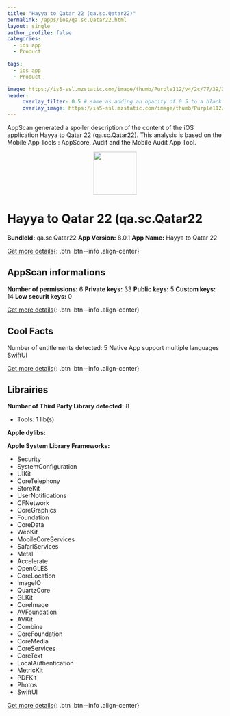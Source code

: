 ```yaml
---
title: "Hayya to Qatar 22 (qa.sc.Qatar22)"
permalink: /apps/ios/qa.sc.Qatar22.html
layout: single
author_profile: false
categories: 
  - ios app 
  - Product 

tags: 
  - ios app 
  - Product 

image: https://is5-ssl.mzstatic.com/image/thumb/Purple112/v4/2c/77/39/2c7739eb-77b7-98c4-80ea-cae2321d7fb5/AppIcon-0-1x_U007emarketing-0-10-0-0-85-220-0.png/512x512bb.jpg
header: 
     overlay_filter: 0.5 # same as adding an opacity of 0.5 to a black background
     overlay_image: https://is5-ssl.mzstatic.com/image/thumb/Purple112/v4/2c/77/39/2c7739eb-77b7-98c4-80ea-cae2321d7fb5/AppIcon-0-1x_U007emarketing-0-10-0-0-85-220-0.png/512x512bb.jpg
---
```

AppScan generated a spoiler description of the content of the iOS application Hayya to Qatar 22 (qa.sc.Qatar22). This analysis is based on the Mobile App Tools : AppScore, Audit and the Mobile Audit App Tool.

  
  
<div style="text-align: center;"><img src="https://is5-ssl.mzstatic.com/image/thumb/Purple112/v4/2c/77/39/2c7739eb-77b7-98c4-80ea-cae2321d7fb5/AppIcon-0-1x_U007emarketing-0-10-0-0-85-220-0.png/512x512bb.jpg" width="100" height="100"></div>  
  
# Hayya to Qatar 22 (qa.sc.Qatar22

**BundleId:** qa.sc.Qatar22
**App Version:** 8.0.1
**App Name:** Hayya to Qatar 22


[Get more details](/pricing.html){: .btn .btn--info .align-center}  
  
## AppScan informations 

**Number of permissions:** 6
**Private keys:** 33
**Public keys:** 5
**Custom keys:** 14
**Low securit keys:** 0
  
[Get more details](/pricing.html){: .btn .btn--info .align-center}

## Cool Facts

Number of entitlements detected: 5
Native App
support multiple languages
SwiftUI
  
[Get more details](/pricing.html){: .btn .btn--info .align-center}

## Librairies 
**Number of Third Party Library detected:** 8
- Tools: 1 lib(s)

**Apple dylibs:**


**Apple System Library Frameworks:**
- Security
- SystemConfiguration
- UIKit
- CoreTelephony
- StoreKit
- UserNotifications
- CFNetwork
- CoreGraphics
- Foundation
- CoreData
- WebKit
- MobileCoreServices
- SafariServices
- Metal
- Accelerate
- OpenGLES
- CoreLocation
- ImageIO
- QuartzCore
- GLKit
- CoreImage
- AVFoundation
- AVKit
- Combine
- CoreFoundation
- CoreMedia
- CoreServices
- CoreText
- LocalAuthentication
- MetricKit
- PDFKit
- Photos
- SwiftUI


  
[Get more details](/pricing.html){: .btn .btn--info .align-center}

